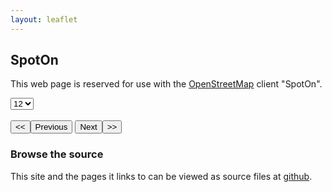 ```yaml
---
layout: leaflet
---
```

## SpotOn

This web page is reserved for use with the  [OpenStreetMap](https://www.openstreetmap.org/#map=3/71.34/-96.82) client "SpotOn".

<form name="analyze" id="analyze" action="analyze.html" method="GET">
    <select name="pagesize" id="pagesize"><option value="12">12</option><option value="24">24</option><option value="48">48</option></select>
    <div name="stations" id="stations"></div><br />
    <input id = "firstpage" name="firstpage" type="button" value="&lt;&lt;" /><input id = "formerpage" name="formerpage" type="button" value="Previous" />
    <input id = "nextpage" name="nextpage" type="button" value="Next" /><input id = "lastpage" name="lastpage" type="button" value="&gt;&gt;" />
    <input type="hidden" id="csv" name="csv" disabled="1" readonly="1" style="display:'none';" value="" /></form>

<script>
var map = L.map('map').setView([47.54, -54.47], 13);

L.tileLayer('https://{s}.tile.openstreetmap.org/{z}/{x}/{y}.png', {
    attribution: '&copy; <a href="https://www.openstreetmap.org/copyright">OpenStreetMap</a> contributors'
}).addTo(map);

L.marker([47.54, -54.47]).addTo(map)
    .bindPopup('Start here')
    .openPopup();
</script>

<script type="text/python" src="/assets/py/spotOn.bry"></script>

### Browse the source

This site and the pages it links to can be viewed as source files at [github](https://github.com/StephenMottyNRC/StephenMottyNRC.github.io). 
